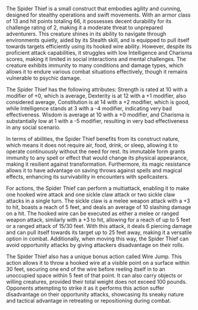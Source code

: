 The Spider Thief is a small construct that embodies agility and cunning, designed for stealthy operations and swift movements. With an armor class of 13 and hit points totaling 66, it possesses decent durability for its challenge rating of 2, making it a moderate threat to unprepared adventurers. This creature shines in its ability to navigate through environments quietly, aided by its Stealth skill, and is equipped to pull itself towards targets efficiently using its hooked wire ability. However, despite its proficient attack capabilities, it struggles with low Intelligence and Charisma scores, making it limited in social interactions and mental challenges. The creature exhibits immunity to many conditions and damage types, which allows it to endure various combat situations effectively, though it remains vulnerable to psychic damage.

The Spider Thief has the following attributes: Strength is rated at 10 with a modifier of +0, which is average, Dexterity is at 12 with a +1 modifier, also considered average, Constitution is at 14 with a +2 modifier, which is good, while Intelligence stands at 3 with a -4 modifier, indicating very bad effectiveness. Wisdom is average at 10 with a +0 modifier, and Charisma is substantially low at 1 with a -5 modifier, resulting in very bad effectiveness in any social scenario.

In terms of abilities, the Spider Thief benefits from its construct nature, which means it does not require air, food, drink, or sleep, allowing it to operate continuously without the need for rest. Its immutable form grants immunity to any spell or effect that would change its physical appearance, making it resilient against transformation. Furthermore, its magic resistance allows it to have advantage on saving throws against spells and magical effects, enhancing its survivability in encounters with spellcasters.

For actions, the Spider Thief can perform a multiattack, enabling it to make one hooked wire attack and one sickle claw attack or two sickle claw attacks in a single turn. The sickle claw is a melee weapon attack with a +3 to hit, boasts a reach of 5 feet, and deals an average of 10 slashing damage on a hit. The hooked wire can be executed as either a melee or ranged weapon attack, similarly with a +3 to hit, allowing for a reach of up to 5 feet or a ranged attack of 15/30 feet. With this attack, it deals 6 piercing damage and can pull itself towards its target up to 25 feet away, making it a versatile option in combat. Additionally, when moving this way, the Spider Thief can avoid opportunity attacks by giving attackers disadvantage on their rolls.

The Spider Thief also has a unique bonus action called Wire Jump. This action allows it to throw a hooked wire at a visible point on a surface within 30 feet, securing one end of the wire before reeling itself in to an unoccupied space within 5 feet of that point. It can also carry objects or willing creatures, provided their total weight does not exceed 100 pounds. Opponents attempting to strike it as it performs this action suffer disadvantage on their opportunity attacks, showcasing its sneaky nature and tactical advantage in retreating or repositioning during combat.